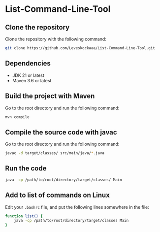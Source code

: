 # List-Command-Line-Tool

## Clone the repository

Clone the repository with the following command:  
```sh
git clone https://github.com/Leveskockaaa/List-Command-Line-Tool.git
```

## Dependencies

- JDK 21 or latest  
- Maven 3.6 or latest

## Build the project with Maven

Go to the root directory and run the following command:  
```sh
mvn compile
```

## Compile the source code with javac

Go to the root directory and run the following command:  
```sh
javac -d target/classes/ src/main/java/*.java
```

## Run the code

```sh
java -cp /path/to/root/directory/target/classes/ Main
```

## Add to list of commands on Linux

Edit your `.bashrc` file, and put the following lines somewhere in the file:  
```bash
function list() {
    java -cp /path/to/root/directory/target/classes Main
}
```

